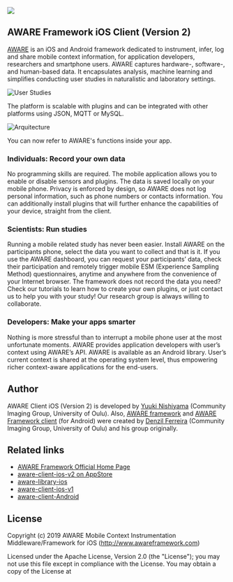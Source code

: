 ![](http://www.yuukinishiyama.com/wp-content/uploads/2019/03/aware-client-v2-eyecatch-01.png)

## AWARE Framework iOS Client (Version 2)
[AWARE](http://awareframework.com) is an iOS and Android framework dedicated to instrument, infer, log and share mobile context information,
for application developers, researchers and smartphone users. AWARE captures hardware-, software-, and human-based data. It encapsulates analysis, machine learning and simplifies conducting user studies in naturalistic and laboratory settings. 

![User Studies](http://www.awareframework.com/wp-content/uploads/2014/05/aware_overview1.png)

The platform is scalable with plugins and can be integrated with other platforms using JSON, MQTT or MySQL.

![Arquitecture](http://www.awareframework.com/wp-content/uploads/2015/12/aware-architecture.png)

You can now refer to AWARE's functions inside your app.

### Individuals: Record your own data
No programming skills are required. The mobile application allows you to enable or disable sensors and plugins. The data is saved locally on your mobile phone. Privacy is enforced by design, so AWARE does not log personal information, such as phone numbers or contacts information. You can additionally install plugins that will further enhance the capabilities of your device, straight from the client.

### Scientists: Run studies
Running a mobile related study has never been easier. Install AWARE on the participants phone, select the data you want to collect and that is it. If you use the AWARE dashboard, you can request your participants’ data, check their participation and remotely trigger mobile ESM (Experience Sampling Method) questionnaires, anytime and anywhere from the convenience of your Internet browser. The framework does not record the data you need? Check our tutorials to learn how to create your own plugins, or just contact us to help you with your study! Our research group is always willing to collaborate.

### Developers: Make your apps smarter
Nothing is more stressful than to interrupt a mobile phone user at the most unfortunate moments. AWARE provides application developers with user’s context using AWARE’s API. AWARE is available as an Android library. User’s current context is shared at the operating system level, thus empowering richer context-aware applications for the end-users.

## Author
AWARE Client iOS (Version 2) is developed by [Yuuki Nishiyama](http://www.yuukinishiyama.com/) (Community Imaging Group, University of Oulu). Also, [AWARE framework](http://www.awareframework.com/) and [AWARE Framework client](https://github.com/denzilferreira/aware-client) (for Android) were created by [Denzil Ferreira](http://www.denzilferreira.com/) (Community Imaging Group, University of Oulu) and his group originally.

## Related links
* [AWARE Framework Official Home Page](http://www.awareframewrok.com)
* [aware-client-ios-v2 on AppStore](https://itunes.apple.com/jp/app/aware-client-v2/id1455986181)
* [aware-library-ios](https://github.com/tetujin/AWAREFramework-iOS)
* [aware-client-ios-v1](https://github.com/tetujin/aware-client-ios)
* [aware-client-Android](https://github.com/denzilferreira/aware-client)

## License
Copyright (c) 2019 AWARE Mobile Context Instrumentation Middleware/Framework for iOS (http://www.awareframework.com)

Licensed under the Apache License, Version 2.0 (the "License");
you may not use this file except in compliance with the License.
You may obtain a copy of the License at

